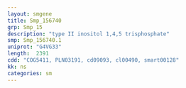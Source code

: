 ```yaml
---
layout: smgene
title: Smp_156740
grp: Smp_15
description: "type II inositol 1,4,5 trisphosphate"
smp: Smp_156740.1
uniprot: "G4VG33"
length:  2391
cdd: "COG5411, PLN03191, cd09093, cl00490, smart00128"
kk: ns
categories: sm
---
```

